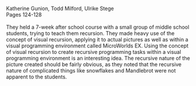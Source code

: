 Katherine Gunion, Todd Milford, Ulrike Stege<br>
Pages 124-128<br>
<br>
They held a 7-week after school course with a small group of middle school students, trying to teach them recursion. They made heavy use of the concept of visual recursion, applying it to actual pictures as well as within a visual programming environment called MicroWorlds EX. Using the concept of visual recursion to create recursive programming tasks within a visual programming environment is an interesting idea. The recursive nature of the picture created should be fairly obvious, as they noted that the recursive nature of complicated things like snowflakes and Mandlebrot were not apparent to the students.
